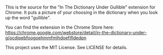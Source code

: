 This is the source for the "In The Dictionary Under Gullible" extension for Chrome. It puts a picture of your choosing in the dictionary when you look up the word "gullible".

You can find the extension in the Chrome Store here: https://chrome.google.com/webstore/detail/in-the-dictionary-under-g/ocdjpebfoogoehmmfmlhdoefifldedpn


This project uses the MIT License. See LICENSE for details.
